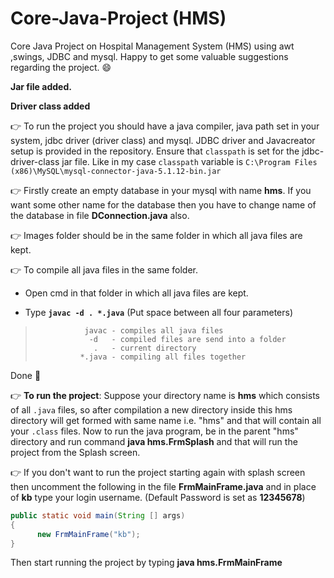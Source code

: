 # Core-Java-Project (HMS)
Core Java Project on Hospital Management System (HMS) using awt ,swings, JDBC and mysql. Happy to get some valuable suggestions regarding the project. :smile:

**Jar file added.**

**Driver class added**

:point_right: To run the project you should have a java compiler, java path set in your system, jdbc driver (driver class) and mysql.
JDBC driver and Javacreator setup is provided in the repository.
Ensure that `classpath` is set for the jdbc-driver-class jar file. Like in my case `classpath` variable is
`C:\Program Files (x86)\MySQL\mysql-connector-java-5.1.12-bin.jar`

:point_right: Firstly create an empty database in your mysql with name **hms**. If you want some other name for the database then you have to change name of the database in file **DConnection.java** also.

:point_right: Images folder should be in the same folder in which all java files are kept.

:point_right: To compile all java files in the same folder.

- Open cmd in that folder in which all java files are kept.
    
- Type **`javac -d . *.java`** (Put space between all four parameters)

>                javac - compiles all java files
>                 -d   - compiled files are send into a folder
>                  .   - current directory
>               *.java - compiling all files together

Done :beers: 

:point_right: **To run the project**:
Suppose your directory name is **hms** which consists of all `.java` files, so after compilation a new directory inside this hms directory will get formed with same name i.e. "hms" and that will contain all your `.class` files. 
Now to run the java program, be in the parent "hms" directory and run command **java hms.FrmSplash** and that will run the project from the Splash screen.

:point_right: If you don't want to run the project starting again with splash screen then uncomment the following in the file **FrmMainFrame.java**  and in place of **kb** type your login username. (Default Password is set as **12345678**)

```java           
public static void main(String [] args)
{
	  new FrmMainFrame("kb"); 
}
```
	
Then start running the project by typing **java hms.FrmMainFrame**
